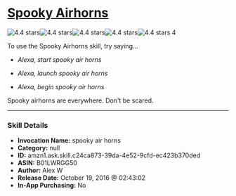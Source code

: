 # [Spooky Airhorns](http://alexa.amazon.com/#skills/amzn1.ask.skill.c24ca873-39da-4e52-9cfd-ec423b370ded)
![4.4 stars](../../images/ic_star_black_18dp_1x.png)![4.4 stars](../../images/ic_star_black_18dp_1x.png)![4.4 stars](../../images/ic_star_black_18dp_1x.png)![4.4 stars](../../images/ic_star_black_18dp_1x.png)![4.4 stars](../../images/ic_star_half_black_18dp_1x.png) 4

To use the Spooky Airhorns skill, try saying...

* *Alexa, start spooky air horns*

* *Alexa, launch spooky air horns*

* *Alexa, begin spooky air horns*

Spooky airhorns are everywhere. Don't be scared.

***

### Skill Details

* **Invocation Name:** spooky air horns
* **Category:** null
* **ID:** amzn1.ask.skill.c24ca873-39da-4e52-9cfd-ec423b370ded
* **ASIN:** B01LWRGG50
* **Author:** Alex W
* **Release Date:** October 19, 2016 @ 02:43:02
* **In-App Purchasing:** No
